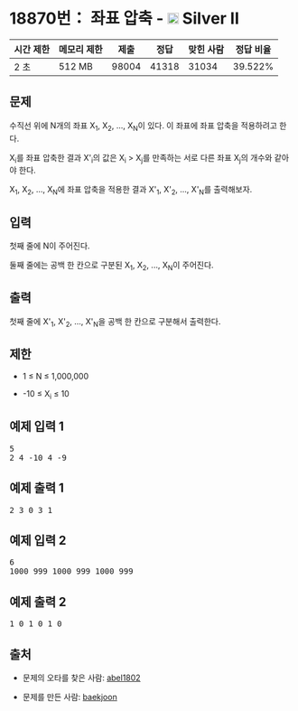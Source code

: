 # 18870번： 좌표 압축 - <img src="https://static.solved.ac/tier_small/9.svg" style="height:20px" /> Silver II



| 시간 제한 | 메모리 제한 | 제출 | 정답 | 맞힌 사람 | 정답 비율 |
| --- | --- | --- | --- | --- | --- |
| 2 초 | 512 MB | 98004 | 41318 | 31034 | 39.522% |
## 문제

수직선 위에 N개의 좌표 X<sub>1</sub>, X<sub>2</sub>, ..., X<sub>N</sub>이 있다. 이 좌표에 좌표 압축을 적용하려고 한다.

X<sub>i</sub>를 좌표 압축한 결과 X'<sub>i</sub>의 값은 X<sub>i</sub> > X<sub>j</sub>를 만족하는 서로 다른 좌표 X<sub>j</sub>의 개수와 같아야 한다.

X<sub>1</sub>, X<sub>2</sub>, ..., X<sub>N</sub>에 좌표 압축을 적용한 결과 X'<sub>1</sub>, X'<sub>2</sub>, ..., X'<sub>N</sub>를 출력해보자.

## 입력

첫째 줄에 N이 주어진다.

둘째 줄에는 공백 한 칸으로 구분된 X<sub>1</sub>, X<sub>2</sub>, ..., X<sub>N</sub>이 주어진다.

## 출력

첫째 줄에 X'<sub>1</sub>, X'<sub>2</sub>, ..., X'<sub>N</sub>을 공백 한 칸으로 구분해서 출력한다.

## 제한

- 1 ≤ N ≤ 1,000,000

- -10 ≤ X<sub>i</sub> ≤ 10

## 예제 입력 1

<pre>5
2 4 -10 4 -9
</pre>
## 예제 출력 1

<pre>2 3 0 3 1
</pre>
## 예제 입력 2

<pre>6
1000 999 1000 999 1000 999
</pre>
## 예제 출력 2

<pre>1 0 1 0 1 0
</pre>
## 출처

- 문제의 오타를 찾은 사람: [abel1802](/user/abel1802)

- 문제를 만든 사람: [baekjoon](/user/baekjoon)